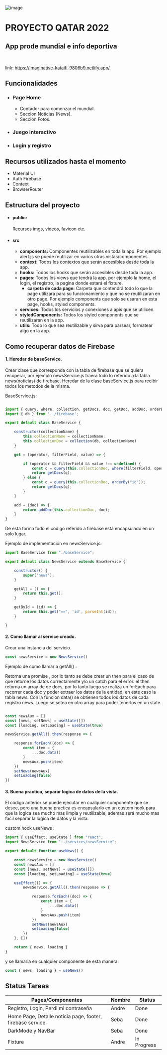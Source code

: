 ![image](https://user-images.githubusercontent.com/90891726/170180108-19cec801-e76c-427b-a3c3-fce7f86573f4.png)

# PROYECTO QATAR 2022 
## App prode mundial e info deportiva
<br>

link: https://imaginative-kataifi-9806b9.netlify.app/
## Funcionalidades
* ### Page Home
	* Contador para comenzar el mundial.
	* Seccion Noticias (News). 	
	* Sección Fotos.
* ### Juego interactivo
* ### Login y registro

## Recursos utilizados hasta el momento

* Material UI
* Auth Firebase
* Context
* BrowserRouter

## Estructura del proyecto

* #### public: 
	Recursos imgs, videos, favicon etc.
* #### src
	* <strong>components:</strong> Componentes reutilizables en toda la app. Por ejemplo alert.js se puede reutilizar en varios otras 			vistas/componentes.
	* <strong>context:</strong> Todos los contextos que serán accesibles desde toda la app.
	* <strong>hooks:</strong> Todos los hooks que serán accesibles desde toda la app. 
	* <strong>pages:</strong> Todos los views que tendrá la app. por ejemplo la home, el login, el registro, la pagina donde estará el fixture.
		* <strong>carpeta de cada page:</strong> Carpeta que contendrá todo lo que la page utilizará para su funcionamiento y que no se reutilizaran en otro page. Por ejemplo components que solo se usaran en esta page, hooks, styled components.
	* <strong>services:</strong> Todos los servicios y conexiones a apis que se utilicen.
	* <strong>styledComponents:</strong> Todos los styled components que se reutilizaran en la app.
	* <strong>utils:</strong> Todo lo que sea reutilizable y sirva para parsear, formatear algo en la app.

## Como recuperar datos de Firebase 

#### 1. Heredar de baseService.
Crear clase que corresponda con la tabla de firebase que se quiera recuperar, por ejemplo newsService.js traera todo lo referido a la tabla news(noticias) de firebase. Heredar de la clase baseService.js para recibir todos los metodos de la misma. 

BaseService.js:

```javascript

import { query, where, collection, getDocs, doc, getDoc, addDoc, orderBy } from 'firebase/firestore';
import { db } from '../firebase';

export default class BaseService {

	constructor(collectionName) {
		this.collectionName = collectionName;
		this.collectionDoc = collection(db, collectionName)
	}

	get = (operator, filterField, value) => {

		if (operator && filterField && value !== undefined) {
			const q = query(this.collectionDoc, where(filterField, operator, value), orderBy("id"));
			return getDocs(q);
		} else {
			const q = query(this.collectionDoc, orderBy("id"));
			return getDocs(q);
		}
	}

	add = (doc) => {
		return addDoc(this.collectionDoc, doc);
	}
}
```
De esta forma todo el codigo referido a firebase está encapsulado en un solo lugar.

Ejemplo de implementación en newsService.js:
```javascript
import BaseService from "./baseService";

export default class NewsService extends BaseService {

	constructor() {
		super('news');
	}

	getAll = () => {
		return this.get();
	}

	getById = (id) => {
		return this.get("==", 'id', parseInt(id));
	}

}
```

#### 2. Como llamar al service creado.

Crear una instancia del servicio.
	
```javascript
const newsService = new NewsService()
```

Ejemplo de como llamar a getAll() :

Retorna una promise , por lo tanto se debe crear un then para el caso de que retorne los datos correctamente y/o un catch para el error.
el then retorna un array de de docs, por lo tanto luego se realiza un forEach para recorrer cada doc y poder extraer los datos de la entidad, en este caso la tabla news. Con la funcion data() se obtienen todos los datos de cada registro news. Luego se setea en otro array para poder tenerlos en un state.
  
```javascript

const newsAux = []
const [news, setNews] = useState([])
const [loading, setLoading] = useState(true)

newsService.getAll().then(response => {

	response.forEach((doc) => {
		const item = {
			...doc.data()
		}
		newsAux.push(item)
	})
	setNews(newsAux)
	setLoading(false)
}) 
```

#### 3. Buena practica, separar logica de datos de la vista.
 El código anterior se puede ejecutar en cualquier componente que se desee, pero una buena practica es encapsularlo en un custom hook para que la logica sea mucho mas limpia y reutilizable, ademas será mucho mas facil separar la logica de datos y la vista.
 
custom hook useNews : 
```javascript
import { useEffect, useState } from "react";
import NewsService from "../services/newsService";

export default function useNews() {

	const newsService = new NewsService()
	const newsAux = []
	const [news, setNews] = useState([])
	const [loading, setLoading] = useState(true)

	useEffect(() => {
		newsService.getAll().then(response => {

			response.forEach((doc) => {
				const item = {
					...doc.data()
				}
				newsAux.push(item)
			})
			setNews(newsAux)
			setLoading(false)
		})
	}, [])

	return { news, loading }
}
```

y se llamaria en cualquier componente de esta manera:
```javascript
const { news, loading } = useNews()
```

## Status Tareas

| Pages/Componentes | Nombre | Status |
| ------------- | ------------- | ------------- |
| Registro, Login, Perdi mi contraseña  | Andre | Done |
| Home Page, Detalle noticia page, footer, firebase service  | Seba  |Done  |
| DarkMode y NavBar| Seba  | Done  |
| Fixture | Andre  | In Progress  |

